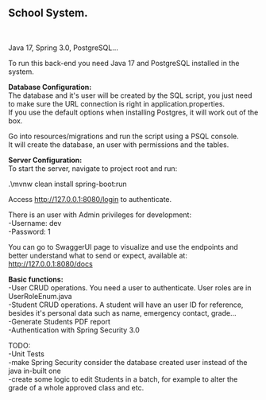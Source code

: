<h2>School System.</h2></br>

Java 17, Spring 3.0, PostgreSQL...

To run this back-end you need Java 17 and PostgreSQL installed in the system.

<b>Database Configuration:</b><br>
The database and it's user will be created by the SQL script, you just need to make sure the
URL connection is right in application.properties.<br>
If you use the default options when installing Postgres, it will work out of the box. <br>

Go into resources/migrations and run the script using a PSQL console.<br>
It will create the database, an user with permissions and the tables.<br>

<b>Server Configuration:</b></br>
To start the server, navigate to project root and run:

.\mvnw clean install spring-boot:run<br>

Access http://127.0.0.1:8080/login to authenticate.

There is an user with Admin privileges for development:<br>
-Username: dev<br>
-Password: 1<br>

You can go to SwaggerUI page to visualize and use the endpoints and better understand what to send or expect, available
at: http://127.0.0.1:8080/docs </br>

<b>Basic functions:</b></br>
-User CRUD operations. You need a user to authenticate. User roles are in UserRoleEnum.java</br>
-Student CRUD operations. A student will have an user ID for reference, besides it's personal data such as name,
emergency contact, grade...</br>
-Generate Students PDF report</br>
-Authentication with Spring Security 3.0</br>

TODO:</br>
-Unit Tests</br>
-make Spring Security consider the database created user instead of the java in-built one</br>
-create some logic to edit Students in a batch, for example to alter the grade of a whole approved class and etc.</br>
</br>

